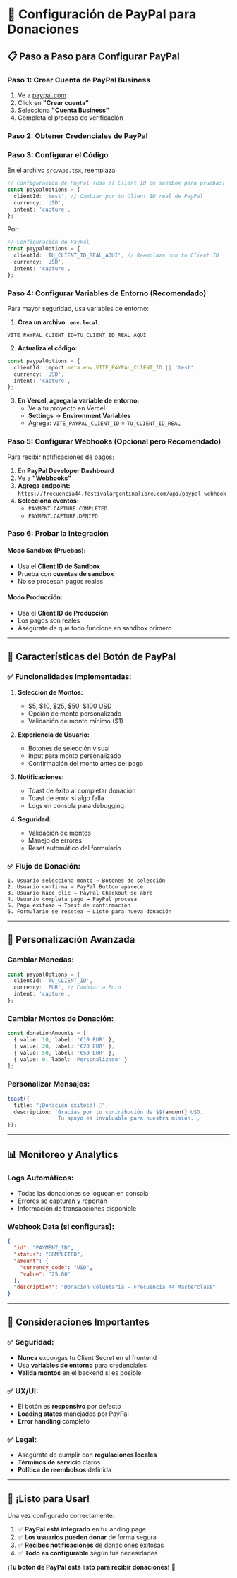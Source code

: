 # 🚀 Configuración de PayPal para Donaciones

## 📋 **Paso a Paso para Configurar PayPal**

### **Paso 1: Crear Cuenta de PayPal Business**

1. Ve a [paypal.com](https://paypal.com)
2. Click en **"Crear cuenta"**
3. Selecciona **"Cuenta Business"**
4. Completa el proceso de verificación

### **Paso 2: Obtener Credenciales de PayPal**


### **Paso 3: Configurar el Código**

En el archivo `src/App.tsx`, reemplaza:

```typescript
// Configuración de PayPal (usa el Client ID de sandbox para pruebas)
const paypalOptions = {
  clientId: 'test', // Cambiar por tu Client ID real de PayPal
  currency: 'USD',
  intent: 'capture',
};
```

Por:

```typescript
// Configuración de PayPal
const paypalOptions = {
  clientId: 'TU_CLIENT_ID_REAL_AQUI', // Reemplaza con tu Client ID
  currency: 'USD',
  intent: 'capture',
};
```

### **Paso 4: Configurar Variables de Entorno (Recomendado)**

Para mayor seguridad, usa variables de entorno:

1. **Crea un archivo `.env.local`:**
```env
VITE_PAYPAL_CLIENT_ID=TU_CLIENT_ID_REAL_AQUI
```

2. **Actualiza el código:**
```typescript
const paypalOptions = {
  clientId: import.meta.env.VITE_PAYPAL_CLIENT_ID || 'test',
  currency: 'USD',
  intent: 'capture',
};
```

3. **En Vercel, agrega la variable de entorno:**
   - Ve a tu proyecto en Vercel
   - **Settings** → **Environment Variables**
   - Agrega: `VITE_PAYPAL_CLIENT_ID` = `TU_CLIENT_ID_REAL`

### **Paso 5: Configurar Webhooks (Opcional pero Recomendado)**

Para recibir notificaciones de pagos:

1. En **PayPal Developer Dashboard**
2. Ve a **"Webhooks"**
3. **Agrega endpoint:** `https://frecuencia44.festivalargentinalibre.com/api/paypal-webhook`
4. **Selecciona eventos:**
   - `PAYMENT.CAPTURE.COMPLETED`
   - `PAYMENT.CAPTURE.DENIED`

### **Paso 6: Probar la Integración**

#### **Modo Sandbox (Pruebas):**
- Usa el **Client ID de Sandbox**
- Prueba con **cuentas de sandbox**
- No se procesan pagos reales

#### **Modo Producción:**
- Usa el **Client ID de Producción**
- Los pagos son reales
- Asegúrate de que todo funcione en sandbox primero

---

## 🎯 **Características del Botón de PayPal**

### **✅ Funcionalidades Implementadas:**

1. **Selección de Montos:**
   - $5, $10, $25, $50, $100 USD
   - Opción de monto personalizado
   - Validación de monto mínimo ($1)

2. **Experiencia de Usuario:**
   - Botones de selección visual
   - Input para monto personalizado
   - Confirmación del monto antes del pago

3. **Notificaciones:**
   - Toast de éxito al completar donación
   - Toast de error si algo falla
   - Logs en consola para debugging

4. **Seguridad:**
   - Validación de montos
   - Manejo de errores
   - Reset automático del formulario

### **✅ Flujo de Donación:**

```
1. Usuario selecciona monto → Botones de selección
2. Usuario confirma → PayPal Button aparece
3. Usuario hace clic → PayPal Checkout se abre
4. Usuario completa pago → PayPal procesa
5. Pago exitoso → Toast de confirmación
6. Formulario se resetea → Listo para nueva donación
```

---

## 🔧 **Personalización Avanzada**

### **Cambiar Monedas:**
```typescript
const paypalOptions = {
  clientId: 'TU_CLIENT_ID',
  currency: 'EUR', // Cambiar a Euro
  intent: 'capture',
};
```

### **Cambiar Montos de Donación:**
```typescript
const donationAmounts = [
  { value: 10, label: '€10 EUR' },
  { value: 20, label: '€20 EUR' },
  { value: 50, label: '€50 EUR' },
  { value: 0, label: 'Personalizado' }
];
```

### **Personalizar Mensajes:**
```typescript
toast({
  title: "¡Donación exitosa! 🎉",
  description: `Gracias por tu contribución de $${amount} USD. 
                Tu apoyo es invaluable para nuestra misión.`,
});
```

---

## 📊 **Monitoreo y Analytics**

### **Logs Automáticos:**
- Todas las donaciones se loguean en consola
- Errores se capturan y reportan
- Información de transacciones disponible

### **Webhook Data (si configuras):**
```json
{
  "id": "PAYMENT_ID",
  "status": "COMPLETED",
  "amount": {
    "currency_code": "USD",
    "value": "25.00"
  },
  "description": "Donación voluntaria - Frecuencia 44 Masterclass"
}
```

---

## 🚨 **Consideraciones Importantes**

### **✅ Seguridad:**
- **Nunca** expongas tu Client Secret en el frontend
- Usa **variables de entorno** para credenciales
- **Valida montos** en el backend si es posible

### **✅ UX/UI:**
- El botón es **responsivo** por defecto
- **Loading states** manejados por PayPal
- **Error handling** completo

### **✅ Legal:**
- Asegúrate de cumplir con **regulaciones locales**
- **Términos de servicio** claros
- **Política de reembolsos** definida

---

## 🎉 **¡Listo para Usar!**

Una vez configurado correctamente:

1. ✅ **PayPal está integrado** en tu landing page
2. ✅ **Los usuarios pueden donar** de forma segura
3. ✅ **Recibes notificaciones** de donaciones exitosas
4. ✅ **Todo es configurable** según tus necesidades

**¡Tu botón de PayPal está listo para recibir donaciones!** 🚀
